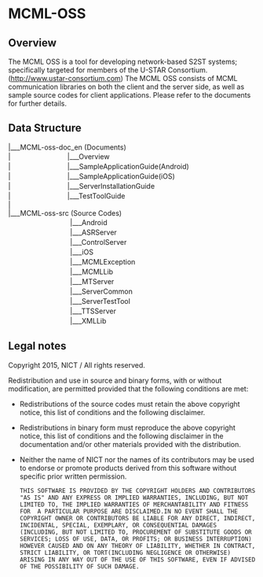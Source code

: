 # MCML-OSS

## Overview

The MCML OSS is a tool for developing network-based S2ST systems; specifically targeted for members of the U-STAR Consortium. 
(http://www.ustar-consortium.com)
The MCML OSS consists of MCML communication libraries on both the client and the server side, as well as sample source codes for client applications. Please refer to the documents for further details.

## Data Structure
|___MCML-oss-doc_en (Documents)<br>
| 　　　　　　　　|___Overview<br>
|　　　　　　　　 |___SampleApplicationGuide(Android)<br>
|　　　　　　　　 |___SampleApplicationGuide(iOS)<br>
|　　　　　　　　 |___ServerInstallationGuide<br>
|　　　　　　　　 |___TestToolGuide<br>
|<br>
|___MCML-oss-src (Source Codes)<br>
　　　　　　　　　|___Android<br>
　　　　　　　　　|___ASRServer<br>
　　　　　　　　　|___ControlServer<br>
　　　　　　　　　|___iOS<br>
　　　　　　　　　|___MCMLException<br>
　　　　　　　　　|___MCMLLib<br>
　　　　　　　　　|___MTServer<br>
　　　　　　　　　|___ServerCommon<br>
　　　　　　　　　|___ServerTestTool<br>
　　　　　　　　　|___TTSServer<br>
　　　　　　　　　|___XMLLib<br>

## Legal notes

Copyright  2015, NICT / All rights  reserved.

Redistribution and use in source and binary forms, with or without modification, are permitted provided that the following conditions are met:
 * Redistributions of the source codes must retain the above copyright notice, this list of conditions and the following disclaimer.
 * Redistributions in binary form must reproduce the above copyright  notice, this list of conditions and the following disclaimer in the documentation and/or other materials provided with the distribution.
 * Neither the name of NICT nor the names  of its contributors  may be used to endorse or promote products derived from this software without specific prior written permission.

    `THIS SOFTWARE IS PROVIDED BY THE COPYRIGHT HOLDERS AND CONTRIBUTORS "AS IS" AND ANY EXPRESS OR IMPLIED WARRANTIES, INCLUDING, BUT NOT LIMITED TO, THE IMPLIED WARRANTIES OF MERCHANTABILITY AND FITNESS FOR 
A PARTICULAR PURPOSE ARE DISCLAIMED.IN NO EVENT SHALL THE COPYRIGHT OWNER OR CONTRIBUTORS BE LIABLE FOR ANY DIRECT, INDIRECT, INCIDENTAL, SPECIAL, EXEMPLARY, OR CONSEQUENTIAL DAMAGES
(INCLUDING, BUT NOT LIMITED TO, PROCUREMENT OF SUBSTITUTE GOODS OR SERVICES; LOSS OF USE, DATA, OR PROFITS; OR BUSINESS INTERRUPTION) HOWEVER CAUSED AND ON ANY THEORY OF LIABILITY, WHETHER IN CONTRACT, 
STRICT LIABILITY, OR TORT(INCLUDING NEGLIGENCE OR OTHERWISE) ARISING IN ANY WAY OUT OF THE USE OF THIS SOFTWARE, EVEN IF ADVISED OF THE POSSIBILITY OF SUCH DAMAGE.`
